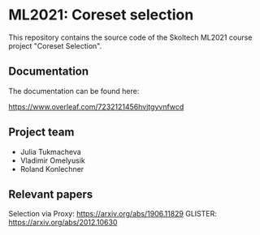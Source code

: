 # ML2021: Coreset selection

This repository contains the source code of the Skoltech ML2021 course project "Coreset Selection".

## Documentation
The documentation can be found here:

https://www.overleaf.com/7232121456hvjtgyvnfwcd

## Project team
- Julia Tukmacheva
- Vladimir Omelyusik
- Roland Konlechner

## Relevant papers
Selection via Proxy: https://arxiv.org/abs/1906.11829
GLISTER: https://arxiv.org/abs/2012.10630
